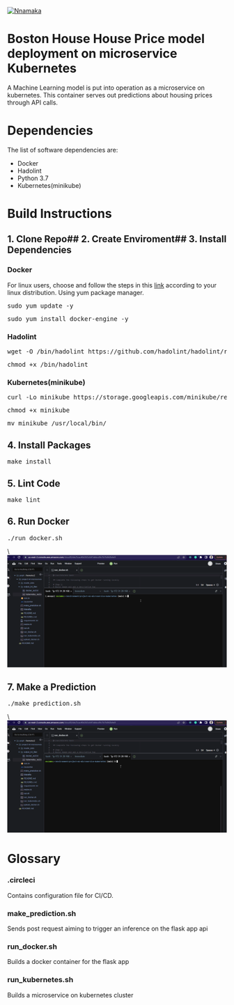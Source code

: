 [![Nnamaka](https://circleci.com/gh/Nnamaka/project-ml-microservice-kubernetes.svg?style=svg)](https://circleci.com/gh/circleci/circleci-docs)

# Boston House House Price model deployment on microservice Kubernetes
A Machine Learning model is put into operation as a microservice on kubernetes. This container serves out predictions  about housing prices through API calls.

# Dependencies
The list of software dependencies are:
* Docker
* Hadolint
* Python 3.7
* Kubernetes(minikube)

# Build Instructions
## 1. Clone Repo\## 2. Create Enviroment\## 3. Install Dependencies
### Docker
For linux users, choose and follow the steps in this <a href="https://runnable.com/docker/install-docker-on-linux">link</a> according to your linux distribution.
Using yum package manager.
<pre>
sudo yum update -y
</pre>
<pre>
sudo yum install docker-engine -y
</pre>

### Hadolint
<pre>
wget -O /bin/hadolint https://github.com/hadolint/hadolint/releases/download/v2.10.0/hadolint-Linux-x86_64
</pre>
<pre>
chmod +x /bin/hadolint
</pre>

### Kubernetes(minikube)
<pre>
curl -Lo minikube https://storage.googleapis.com/minikube/releases/latest/minikube-linux-amd64
</pre>
<pre>
chmod +x minikube
</pre>
<pre>
mv minikube /usr/local/bin/
</pre>

## 4. Install Packages
<pre>
make install
</pre>

## 5. Lint Code
<pre>
make lint
</pre>

## 6. Run Docker
<pre>
./run_docker.sh
</pre>\<span align="left">
  <img width="600" heigt="300" src="https://github.com/Nnamaka/project-ml-microservice-kubernetes/blob/main/src/rundocker.gif">
</span>

## 7. Make a Prediction
<pre>
./make_prediction.sh
</pre>\<span align="left">
  <img width="600" heigt="300" src="https://github.com/Nnamaka/project-ml-microservice-kubernetes/blob/main/src/makeprediction.gif">
</span>

# Glossary
### .circleci
Contains configuration file for CI/CD.
### make_prediction.sh
Sends post request aiming to trigger an inference on the flask app api
### run_docker.sh
Builds a docker container for the flask app
### run_kubernetes.sh
Builds a microservice on kubernetes cluster

